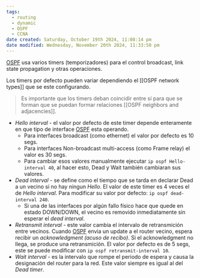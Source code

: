 ```yaml
---
tags:
  - routing
  - dynamic
  - OSPF
  - CCNA
date created: Saturday, October 19th 2024, 11:08:14 pm
date modified: Wednesday, November 20th 2024, 11:33:50 pm
---
```


[OSPF](OSPF.md) usa varios timers (temporizadores) para el control broadcast, link state propagation y otras operaciones. 

Los timers por defecto pueden variar dependiendo el [[OSPF network types]] que se este configurando. 

> Es importante que los timers deban coincidir entre sí para que se forman que se puedan formar relaciones [[OSPF neighbors and adjacencies]]. 

- _Hello interval_ - el valor por defecto de este timer depende enteramente en que tipo de interface [OSPF](OSPF.md) esta operando. 
	- Para interfaces broadcast (como ethernet) el valor por defecto es 10 segs.
	- Para interfaces Non-broadcast multi-access (como Frame relay) el valor es 30 segs. 
	- Para cambiar esos valores manualmente ejecutar `ip ospf Hello-interval 40`, al hacer esto, Dead y Wait también cambiaran sus valores. 
- _Dead interval_ - se define como el tiempo que se tarda en declarar Dead a un vecino si no hay ningun _Hello_. El valor de este timer es 4 veces el de _Hello interval_. Para modificar su valor por defecto: `ip ospf dead-interval 240`. 
	- Si una de las interfaces por algún fallo físico hace que quede en estado DOWN/DOWN, el vecino es removido inmediatamente sin esperar el _dead interval_. 
- _Retransmit interval_ - este valor cambia el intervalo de retransmición entre vecinos. Cuando [OSPF](OSPF.md) envia un update a el router vecino, espera recibir un _acknowledgment (acuso de recibo)_. Si el acknowledgment no llega, se produce una retransmición. El valor por defecto es de 5 segs, este se puede modificar con `ip ospf retransmit-interval 10`.
- _Wait interval_ - es la intervalo que rompe el periodo de espera y causa la designación del router para la red. Este valor siempre es igual al del _Dead timer_. 